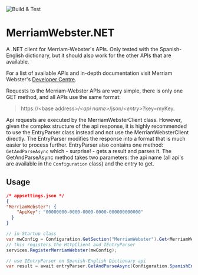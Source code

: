 ![Build & Test](https://github.com/HannoZ/MerriamWebster.NET/workflows/Build%20&%20Test/badge.svg)

# MerriamWebster.NET
A .NET client for Merriam-Webster's APIs. Only tested with the Spanish-English dictionary, but it should also work for the other APIs that are available. 

For a list of available APIs and in-depth documentation visit Merriam Webster's [Developer Centre](https://dictionaryapi.com/).

Requests to the Merriam-Webster APIs are very simple, there is only one GET method, and all APIs use the same format: 
> https://\<base address\>/_\<api name\>_/json/_\<entry\>_?key=myKey. 

Api requests are executed by the MerriamWebsterClient class. However, given the complex structure of the api response, it is highly recommended to use the EntryParser class instead and not use the MerriamWebsterClient directly. The EntryParser modifies the response into a format that is much easier to process further. EntryParser also contains one method: `GetAndParseAsync` which - surprise! - gets a result and parses it. The GetAndParseAsync method takes two parameters: the api name (all api's are available in the `Configuration` class) and the entry to get. 

## Usage
```JSON
/* appsettings.json */
{
"MerriamWebster": {
    "ApiKey": "00000000-0000-0000-0000-000000000000"
  } 
}
```
``` C#
// in Startup class
var mwConfig = Configuration.GetSection("MerriamWebster").Get<MerriamWebsterConfig>();
// this registers the HttpClient and IEntryParser
services.RegisterMerriamWebster(mwConfig);

// use IEntryParser on Spanish-English Dictionary api
var result = await entryParser.GetAndParseAsync(Configuration.SpanishEnglishDictionary, "ejemplo");
```

